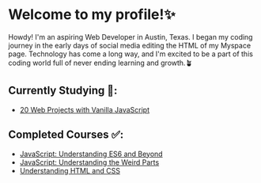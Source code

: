 # Welcome to my profile!✨


Howdy! I'm an aspiring Web Developer in Austin, Texas. I began my coding journey in the early days of social media editing the HTML of my Myspace page. Technology has come a long way, and I'm excited to be a part of this coding world full of never ending learning and growth.🪴

## Currently Studying 📝:

+ [20 Web Projects with Vanilla JavaScript](https://www.udemy.com/course/web-projects-with-vanilla-javascript/ "Click to visit course page")

## Completed Courses ✅:

+ [JavaScript: Understanding ES6 and Beyond](https://www.udemy.com/course/javascript-understanding-es6-and-beyond/ "Click to visit course page")
+ [JavaScript: Understanding the Weird Parts](https://www.udemy.com/course/understand-javascript/ "Click to visit course page")
+ [Understanding HTML and CSS](https://www.udemy.com/course/understanding-html-and-css/ "Click to visit course page")

